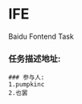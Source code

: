 # IFE
Baidu Fontend Task

### 任务描述地址:
``` http://ife.baidu.com/2016/task/all
### 参与人:
1.pumpkinc
2.也罢
